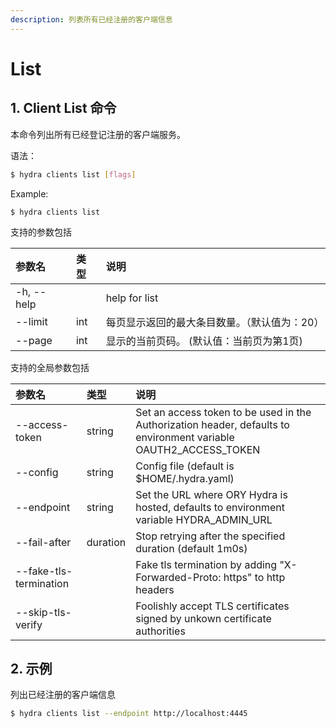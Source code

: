 ```yaml
---
description: 列表所有已经注册的客户端信息
---
```


# List

## 1. Client List 命令

本命令列出所有已经登记注册的客户端服务。

语法：

```bash
$ hydra clients list [flags]
```

Example:

```
$ hydra clients list
```

支持的参数包括

| 参数名 | 类型 | 说明 |
| :--- | :--- | :--- |
| -h, --help |  | help for list |
| --limit | int | 每页显示返回的最大条目数量。（默认值为：20） |
| --page | int | 显示的当前页码。 \(默认值：当前页为第1页\) |

支持的全局参数包括

| 参数名 | 类型 | 说明 |
| :--- | :--- | :--- |
| --access-token | string | Set an access token to be used in the Authorization header, defaults to environment variable OAUTH2\_ACCESS\_TOKEN |
| --config | string | Config file \(default is $HOME/.hydra.yaml\) |
| --endpoint | string | Set the URL where ORY Hydra is hosted, defaults to environment variable HYDRA\_ADMIN\_URL |
| --fail-after | duration | Stop retrying after the specified duration \(default 1m0s\) |
| --fake-tls-termination |  | Fake tls termination by adding "X-Forwarded-Proto: https" to http headers |
| --skip-tls-verify |  | Foolishly accept TLS certificates signed by unkown certificate authorities |

## 2.  示例

列出已经注册的客户端信息

```bash
$ hydra clients list --endpoint http://localhost:4445
```

